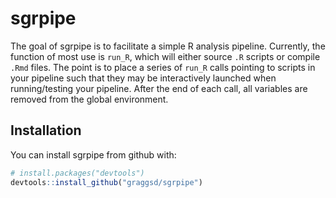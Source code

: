 
sgrpipe
=======

The goal of sgrpipe is to facilitate a simple R analysis pipeline. Currently, the function of most use is `run_R`, which will either source `.R` scripts or compile `.Rmd` files. The point is to place a series of `run_R` calls pointing to scripts in your pipeline such that they may be interactively launched when running/testing your pipeline. After the end of each call, all variables are removed from the global environment.

Installation
------------

You can install sgrpipe from github with:

``` r
# install.packages("devtools")
devtools::install_github("graggsd/sgrpipe")
```
